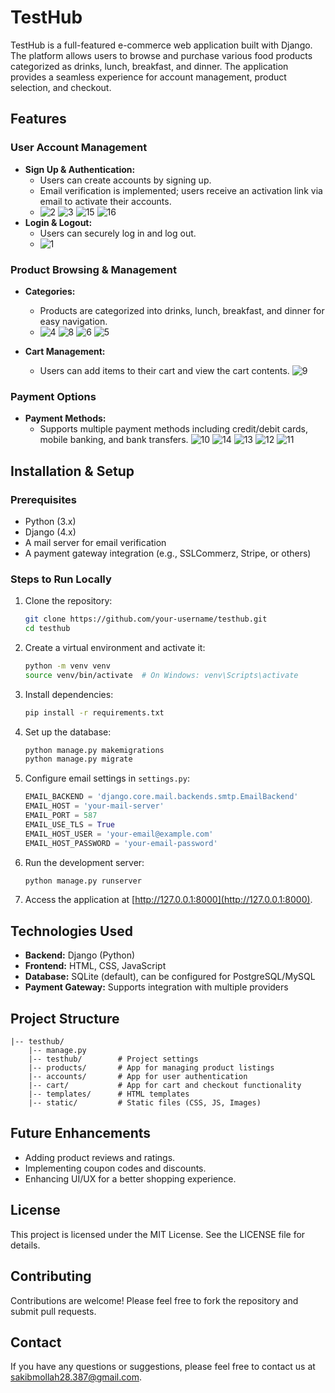 # TestHub

TestHub is a full-featured e-commerce web application built with Django. The platform allows users to browse and purchase various food products categorized as drinks, lunch, breakfast, and dinner. The application provides a seamless experience for account management, product selection, and checkout.

## Features

### User Account Management
- **Sign Up & Authentication:**
  - Users can create accounts by signing up.
  - Email verification is implemented; users receive an activation link via email to activate their accounts.
  - ![2](https://github.com/user-attachments/assets/87326a5e-5d7a-4e8e-abe0-c7921c0ec40c)
![3](https://github.com/user-attachments/assets/a0642fc1-93db-49a1-8cf4-6b3c5a2b03d0)
![15](https://github.com/user-attachments/assets/3a89a890-8054-4653-9322-a00dc4e7c295)
![16](https://github.com/user-attachments/assets/6c2d5fed-aed1-4046-af6d-98739fd784ed)
- **Login & Logout:**
  - Users can securely log in and log out.
  - ![1](https://github.com/user-attachments/assets/76c50578-53a2-4b60-86b9-e5d2ae5691bf)
 

### Product Browsing & Management
- **Categories:**
  - Products are categorized into drinks, lunch, breakfast, and dinner for easy navigation.
  - ![4](https://github.com/user-attachments/assets/96b4bf11-7c3b-4843-bd87-b0b47535b71d)
![8](https://github.com/user-attachments/assets/d685e2c8-19af-492c-ab5b-2c430c145399)
![6](https://github.com/user-attachments/assets/3305e834-269e-489d-ab8b-4f911748b251)
![5](https://github.com/user-attachments/assets/8eb7fa04-7063-48cf-8b27-76a6fb9079ba)

- **Cart Management:**
  - Users can add items to their cart and view the cart contents.
![9](https://github.com/user-attachments/assets/21a38564-4f94-4781-a68e-faa9a04d1e17)

### Payment Options
- **Payment Methods:**
  - Supports multiple payment methods including credit/debit cards, mobile banking, and bank transfers.
![10](https://github.com/user-attachments/assets/4ae34bbd-b827-4953-8c9c-d6d794d4f55b)
![14](https://github.com/user-attachments/assets/4da30a87-74ff-4357-a435-985ae9b4d38e)
![13](https://github.com/user-attachments/assets/2aa8e9bb-5953-4c4a-9a15-58aa9cb1aa3c)
![12](https://github.com/user-attachments/assets/d9b4b0c2-c760-4fe1-aaba-a699d2af98b7)
![11](https://github.com/user-attachments/assets/f88052e3-368d-42a0-afcd-2ad31e9415a4)

## Installation & Setup

### Prerequisites
- Python (3.x)
- Django (4.x)
- A mail server for email verification
- A payment gateway integration (e.g., SSLCommerz, Stripe, or others)

### Steps to Run Locally
1. Clone the repository:
   ```bash
   git clone https://github.com/your-username/testhub.git
   cd testhub
   ```

2. Create a virtual environment and activate it:
   ```bash
   python -m venv venv
   source venv/bin/activate  # On Windows: venv\Scripts\activate
   ```

3. Install dependencies:
   ```bash
   pip install -r requirements.txt
   ```

4. Set up the database:
   ```bash
   python manage.py makemigrations
   python manage.py migrate
   ```

5. Configure email settings in `settings.py`:
   ```python
   EMAIL_BACKEND = 'django.core.mail.backends.smtp.EmailBackend'
   EMAIL_HOST = 'your-mail-server'
   EMAIL_PORT = 587
   EMAIL_USE_TLS = True
   EMAIL_HOST_USER = 'your-email@example.com'
   EMAIL_HOST_PASSWORD = 'your-email-password'
   ```

6. Run the development server:
   ```bash
   python manage.py runserver
   ```

7. Access the application at [http://127.0.0.1:8000](http://127.0.0.1:8000).

## Technologies Used
- **Backend:** Django (Python)
- **Frontend:** HTML, CSS, JavaScript
- **Database:** SQLite (default), can be configured for PostgreSQL/MySQL
- **Payment Gateway:** Supports integration with multiple providers

## Project Structure
```
|-- testhub/
    |-- manage.py
    |-- testhub/        # Project settings
    |-- products/       # App for managing product listings
    |-- accounts/       # App for user authentication
    |-- cart/           # App for cart and checkout functionality
    |-- templates/      # HTML templates
    |-- static/         # Static files (CSS, JS, Images)
```

## Future Enhancements
- Adding product reviews and ratings.
- Implementing coupon codes and discounts.
- Enhancing UI/UX for a better shopping experience.

## License
This project is licensed under the MIT License. See the LICENSE file for details.

## Contributing
Contributions are welcome! Please feel free to fork the repository and submit pull requests.

## Contact
If you have any questions or suggestions, please feel free to contact us at [sakibmollah28.387@gmail.com](mailto:sakibmollah28.387@gmail.com).

